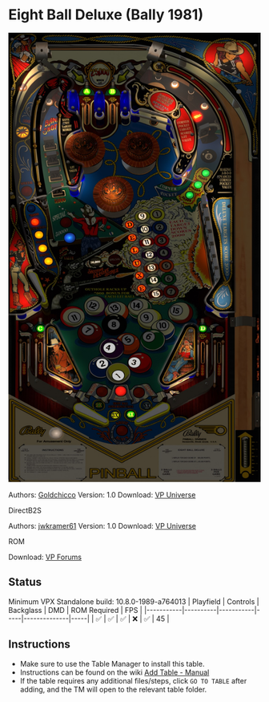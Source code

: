 # Eight Ball Deluxe (Bally 1981)

![Table Preview](../../images/vpx-eightballdeluxe.jpg)

Authors: [Goldchicco](https://vpuniverse.com/profile/23579-goldchicco/)
Version: 1.0
Download: [VP Universe](https://vpuniverse.com/files/file/6681-eight-ball-deluxe-bally-1981/)

DirectB2S

Authors: [jwkramer61](https://vpuniverse.com/profile/46356-jwkramer61/)
Version: 1.0
Download: [VP Universe](https://vpuniverse.com/files/file/12361-eight-ball-deluxe-bally-1981-3-screen-b2s-with-active-full-dmd-100/)

ROM

Download: [VP Forums](https://www.vpforums.org/index.php?app=downloads&showfile=259)

## Status 

Minimum VPX Standalone build: 10.8.0-1989-a764013
| Playfield | Controls | Backglass | DMD | ROM Required | FPS | 
|-----------|----------|-----------|-----|--------------|-----|
| :white_check_mark: | :white_check_mark: | :white_check_mark: | :x: | :white_check_mark: | 45 |

## Instructions

- Make sure to use the Table Manager to install this table.
- Instructions can be found on the wiki [Add Table - Manual](https://github.com/LegendsUnchained/vpx-standalone-alp4k/wiki/%5B04%5D-%F0%9F%A7%A1-TM-%E2%80%90-Other-Features#add-table---manual)
- If the table requires any additional files/steps, click `GO TO TABLE` after adding, and the TM will open to the relevant table folder.

